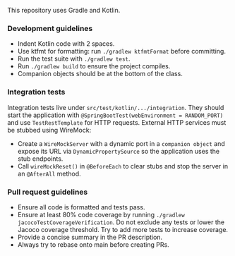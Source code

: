 This repository uses Gradle and Kotlin.

### Development guidelines
- Indent Kotlin code with 2 spaces.
- Use ktfmt for formatting: run `./gradlew ktfmtFormat` before committing.
- Run the test suite with `./gradlew test`.
- Run `./gradlew build` to ensure the project compiles.
- Companion objects should be at the bottom of the class.

### Integration tests
Integration tests live under `src/test/kotlin/.../integration`. They should start
the application with `@SpringBootTest(webEnvironment = RANDOM_PORT)` and use
`TestRestTemplate` for HTTP requests. External HTTP services must be stubbed
using WireMock:

- Create a `WireMockServer` with a dynamic port in a `companion object` and
  expose its URL via `DynamicPropertySource` so the application uses the stub
  endpoints.
- Call `wireMockReset()` in `@BeforeEach` to clear stubs and stop the server in
  an `@AfterAll` method.

### Pull request guidelines
- Ensure all code is formatted and tests pass.
- Ensure at least 80% code coverage by running `./gradlew jacocoTestCoverageVerification`. Do not exclude any tests or lower the Jacoco coverage threshold. Try to add more tests to increase coverage.
- Provide a concise summary in the PR description.
- Always try to rebase onto main before creating PRs.
